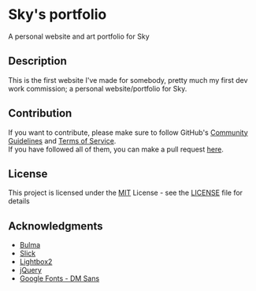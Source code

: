 # Sky's portfolio

A personal website and art portfolio for Sky

## Description

This is the first website I've made for somebody, pretty much my first dev work commission; a personal website/portfolio for Sky.

## Contribution
If you want to contribute, please make sure to follow GitHub's [Community Guidelines](https://docs.github.com/en/site-policy/github-terms/github-community-guidelines) and [Terms of Service](https://docs.github.com/en/site-policy/github-terms/github-terms-of-service).<br>
If you have followed all of them, you can make a pull request [here](https://github.com/JovannMC/femboyfurry.net/pulls).

## License

This project is licensed under the [MIT](https://opensource.org/license/MIT/) License - see the [LICENSE](LICENSE) file for details<br>

## Acknowledgments

* [Bulma](https://bulma.io/)
* [Slick](https://github.com/kenwheeler/slick/)
* [Lightbox2](https://github.com/lokesh/lightbox2)
* [jQuery](https://jquery.com/)
* [Google Fonts - DM Sans](https://fonts.google.com/specimen/DM+Sans)
